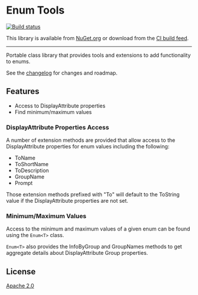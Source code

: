 # Enum Tools
[![Build status](https://ci.appveyor.com/api/projects/status/dcquffxl5ua3065i?svg=true)](https://ci.appveyor.com/project/kyleherzog/enumtools)

This library is available from [NuGet.org](https://www.nuget.org/packages/EnumTools/)
or download from the [CI build feed](https://ci.appveyor.com/nuget/enumtools).

--------------------------

Portable class library that provides tools and extensions to add functionality to enums.

See the [changelog](CHANGELOG.md) for changes and roadmap.

## Features

- Access to DisplayAttribute properties
- Find minimum/maximum values

### DisplayAttribute Properties Access
A number of extension methods are provided that allow access to the DisplayAttribute properties for enum values including the following:
- ToName
- ToShortName
- ToDescription
- GroupName
- Prompt

Those extension methods prefixed with "To" will default to the ToString value if the DisplayAttribute properties are not set.

### Minimum/Maximum Values
Access to the minimum and maximum values of a given enum can be found using the `Enum<T>` class.

`Enum<T>` also provides the InfoByGroup and GroupNames methods to get aggregate details about DisplayAttribute Group properties.

## License
[Apache 2.0](LICENSE)